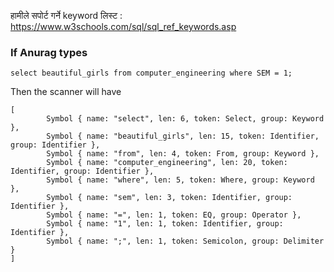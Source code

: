हामीले सपोर्ट गर्ने keyword लिस्ट : https://www.w3schools.com/sql/sql_ref_keywords.asp

### If Anurag types

```
select beautiful_girls from computer_engineering where SEM = 1;
```

Then the scanner will have 

```
[
        Symbol { name: "select", len: 6, token: Select, group: Keyword },
        Symbol { name: "beautiful_girls", len: 15, token: Identifier, group: Identifier },
        Symbol { name: "from", len: 4, token: From, group: Keyword },
        Symbol { name: "computer_engineering", len: 20, token: Identifier, group: Identifier },
        Symbol { name: "where", len: 5, token: Where, group: Keyword },
        Symbol { name: "sem", len: 3, token: Identifier, group: Identifier },
        Symbol { name: "=", len: 1, token: EQ, group: Operator },
        Symbol { name: "1", len: 1, token: Identifier, group: Identifier },
        Symbol { name: ";", len: 1, token: Semicolon, group: Delimiter }
]
```


